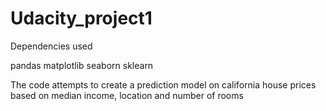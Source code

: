# Udacity_project1

Dependencies used 

pandas 
matplotlib
seaborn 
sklearn

The code attempts to create a prediction model on california house prices based on median income, location and number of rooms

